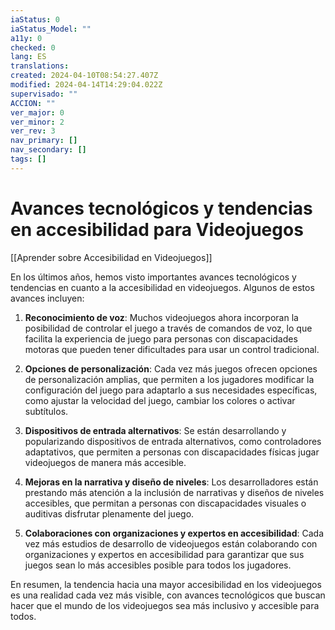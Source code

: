 ```yaml
---
iaStatus: 0
iaStatus_Model: ""
a11y: 0
checked: 0
lang: ES
translations: 
created: 2024-04-10T08:54:27.407Z
modified: 2024-04-14T14:29:04.022Z
supervisado: ""
ACCION: ""
ver_major: 0
ver_minor: 2
ver_rev: 3
nav_primary: []
nav_secondary: []
tags: []
---
```

# Avances tecnológicos y tendencias en accesibilidad para Videojuegos

[[Aprender sobre Accesibilidad en Videojuegos]]

En los últimos años, hemos visto importantes avances tecnológicos y tendencias en cuanto a la accesibilidad en videojuegos. Algunos de estos avances incluyen:

1. **Reconocimiento de voz**: Muchos videojuegos ahora incorporan la posibilidad de controlar el juego a través de comandos de voz, lo que facilita la experiencia de juego para personas con discapacidades motoras que pueden tener dificultades para usar un control tradicional.

2. **Opciones de personalización**: Cada vez más juegos ofrecen opciones de personalización amplias, que permiten a los jugadores modificar la configuración del juego para adaptarlo a sus necesidades específicas, como ajustar la velocidad del juego, cambiar los colores o activar subtítulos.

3. **Dispositivos de entrada alternativos**: Se están desarrollando y popularizando dispositivos de entrada alternativos, como controladores adaptativos, que permiten a personas con discapacidades físicas jugar videojuegos de manera más accesible.

4. **Mejoras en la narrativa y diseño de niveles**: Los desarrolladores están prestando más atención a la inclusión de narrativas y diseños de niveles accesibles, que permitan a personas con discapacidades visuales o auditivas disfrutar plenamente del juego.

5. **Colaboraciones con organizaciones y expertos en accesibilidad**: Cada vez más estudios de desarrollo de videojuegos están colaborando con organizaciones y expertos en accesibilidad para garantizar que sus juegos sean lo más accesibles posible para todos los jugadores.

En resumen, la tendencia hacia una mayor accesibilidad en los videojuegos es una realidad cada vez más visible, con avances tecnológicos que buscan hacer que el mundo de los videojuegos sea más inclusivo y accesible para todos.
